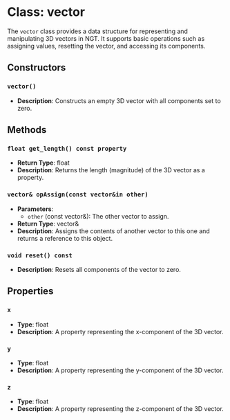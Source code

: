 # Class: vector

The `vector` class provides a data structure for representing and manipulating 3D vectors in NGT. It supports basic operations such as assigning values, resetting the vector, and accessing its components.

## Constructors

### `vector()`
- **Description**: Constructs an empty 3D vector with all components set to zero.

## Methods

### `float get_length() const property`
- **Return Type**: float
- **Description**: Returns the length (magnitude) of the 3D vector as a property.

### `vector& opAssign(const vector&in other)`
- **Parameters**:
  - `other` (const vector&): The other vector to assign.
- **Return Type**: vector&
- **Description**: Assigns the contents of another vector to this one and returns a reference to this object.

### `void reset() const`
- **Description**: Resets all components of the vector to zero.

## Properties

### `x`
- **Type**: float
- **Description**: A property representing the x-component of the 3D vector.

### `y`
- **Type**: float
- **Description**: A property representing the y-component of the 3D vector.

### `z`
- **Type**: float
- **Description**: A property representing the z-component of the 3D vector.
